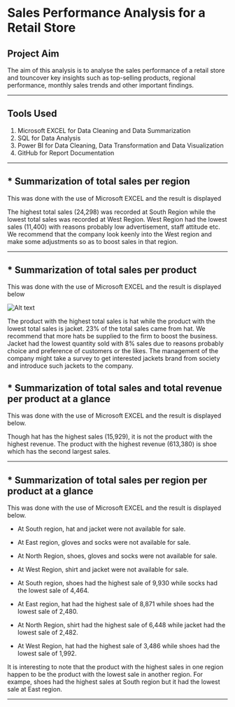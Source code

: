 # Sales Performance Analysis for a Retail Store

## Project Aim

The aim of this analysis is to  analyse the sales performance of a retail store and touncover key insights such as top-selling products, regional performance, monthly sales trends and other important findings. 

-----------

## Tools Used
1. Microsoft EXCEL for Data Cleaning and Data Summarization
2. SQL for Data Analysis
3. Power BI for Data Cleaning, Data Transformation and Data Visualization
4. GitHub for Report Documentation
----------

## * Summarization of total sales per region
This was done with the use of Microsoft EXCEL and the result is displayed 

The highest total sales (24,298) was recorded at South Region while the lowest total sales was recorded at West Region. West Region had the lowest sales (11,400) with reasons probably low advertisement, staff attitude etc.
We recommend that the company look keenly into the West region and make some adjustments so as to boost sales in that region.

-----------
## * Summarization of total sales per product
This was done with the use of Microsoft EXCEL and the result is displayed below

![Alt text](Sales1.1~2.png)

The product with the highest total sales is hat while the product with the lowest total sales is jacket. 23% of the total sales came from hat.
We recommend that more hats be supplied to the firm to boost the business.
Jacket had the lowest quantity sold with 8% sales due to reasons probably choice and preference of customers or the likes.
The management of the company might take a survey to get interested jackets brand from society and introduce such jackets to the company.


## * Summarization of total sales and total revenue per product at a glance
This was done with the use of Microsoft EXCEL and the result is displayed below.



Though hat has the highest sales (15,929), it is not the product with the highest revenue. 
The product with the highest revenue (613,380) is shoe which has the second largest sales. 

--------

## * Summarization of total sales per region per product at a glance
This was done with the use of Microsoft EXCEL and the result is displayed below.




- At South region, hat and jacket were not available for sale.
- At East region, gloves and socks were not available for sale.
- At North Region, shoes, gloves and socks were not available for sale.
- At West Region, shirt and jacket were not available for sale.

- At South region, shoes had the highest sale of 9,930 while socks had the lowest sale of 4,464.
- At East region, hat had the highest sale of 8,871 while shoes had the lowest sale of 2,480.
- At North Region, shirt had the highest sale of 6,448 while jacket  had the lowest sale of 2,482.
- At West Region, hat had the highest sale of 3,486 while shoes had the lowest sale of 1,992.

It is interesting to note that the product with the highest sales in one region happen to be the product with the lowest sale in another region. For exampe, shoes had the highest sales at South region but it had the lowest sale at East region.

-------


